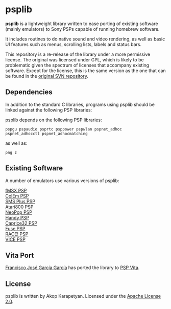 psplib
======

**psplib** is a lightweight library written to ease porting of existing
software (mainly emulators) to Sony PSPs capable of running homebrew software.

It includes routines to do native sound and video rendering, as well as basic
UI features such as menus, scrolling lists, labels and status bars.


This repository is a re-release of the library under a more permissive license.
The original was licensed under GPL, which is likely to be problematic given
the spectrum of licenses that accompany existing software. Except for the
license, this is the same version as the one that can be found in the
[original SVN repository](http://svn.akop.org/psp/trunk/libpsp).

Dependencies
------------

In addition to the standard C libraries, programs using psplib should be linked
against the following PSP libraries: 

psplib depends on the following PSP libraries:

```
pspgu pspaudio psprtc psppower pspwlan pspnet_adhoc
pspnet_adhocctl pspnet_adhocmatching
```

as well as:

```
png z
```

Existing Software
-----------------

A number of emulators use various versions of psplib:

[fMSX PSP](http://psp.akop.org/fmsx)  
[ColEm PSP](http://psp.akop.org/colem)  
[SMS Plus PSP](http://psp.akop.org/smsplus)  
[Atari800 PSP](http://psp.akop.org/atari800)  
[NeoPop PSP](http://psp.akop.org/neopop)  
[Handy PSP](http://psp.akop.org/handy)  
[Caprice32 PSP](http://psp.akop.org/caprice32)  
[Fuse PSP](http://psp.akop.org/fuse)  
[RACE! PSP](http://psp.akop.org/race)  
[VICE PSP](http://psp.akop.org/vice)  

Vita Port
---------

[Francisco José García García](https://github.com/frangarcj) has ported the
library to [PSP Vita](https://github.com/frangarcj/psplib4vita).

License
-------
psplib is written by Akop Karapetyan.
Licensed under the
[Apache License 2.0](http://www.apache.org/licenses/LICENSE-2.0).
